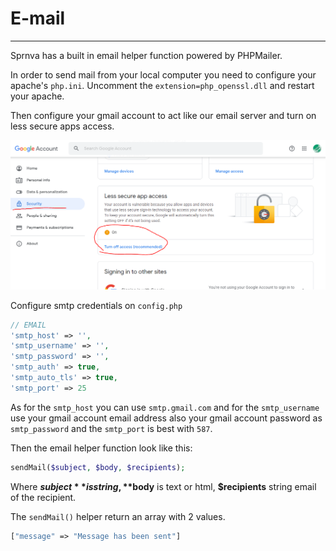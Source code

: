# E-mail
---
Sprnva has a built in email helper function powered by PHPMailer.

In order to send mail from your local computer you need to configure your apache's `php.ini`. Uncomment the `extension=php_openssl.dll` and restart your apache.

Then configure your gmail account to act like our email server and turn on less secure apps access.

![alt text](public/storage/images/gmail_config.png)

Configure smtp credentials on `config.php`
```php
// EMAIL
'smtp_host' => '',
'smtp_username' => '',
'smtp_password' => '',
'smtp_auth' => true,
'smtp_auto_tls' => true,
'smtp_port' => 25
```

As for the `smtp_host` you can use `smtp.gmail.com` and for the `smtp_username` use your gmail account email address also your gmail account password as `smtp_password` and the `smtp_port` is best with `587`.

Then the email helper function look like this:
```php
sendMail($subject, $body, $recipients);
```

Where **$subject** is string, **$body** is text or html, **$recipients** string email of the recipient.

The `sendMail()` helper return an array with 2 values.
```php
["message" => "Message has been sent"]
```